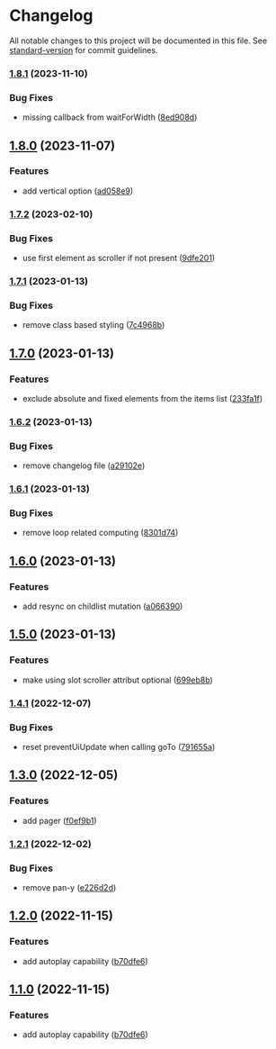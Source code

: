 # Changelog

All notable changes to this project will be documented in this file. See [standard-version](https://github.com/conventional-changelog/standard-version) for commit guidelines.

### [1.8.1](https://gitlab.consertotech.pro/lycanthrop/snap-carousel/compare/v1.8.0...v1.8.1) (2023-11-10)


### Bug Fixes

* missing callback from waitForWidth ([8ed908d](https://gitlab.consertotech.pro/lycanthrop/snap-carousel/commit/8ed908d1d6af3944d540788fdc4d0196e660c266))

## [1.8.0](https://gitlab.consertotech.pro/lycanthrop/snap-carousel/compare/v1.7.2...v1.8.0) (2023-11-07)


### Features

* add vertical option ([ad058e9](https://gitlab.consertotech.pro/lycanthrop/snap-carousel/commit/ad058e9cb8a27683d9d6db723f82fef2c09914cb))

### [1.7.2](https://gitlab.consertotech.pro/lycanthrop/snap-carousel/compare/v1.7.1...v1.7.2) (2023-02-10)


### Bug Fixes

* use first element as scroller if not present ([9dfe201](https://gitlab.consertotech.pro/lycanthrop/snap-carousel/commit/9dfe201aac71f6f3a9cd491968a8a6725483bdac))

### [1.7.1](https://gitlab.consertotech.pro/lycanthrop/snap-carousel/compare/v1.7.0...v1.7.1) (2023-01-13)


### Bug Fixes

* remove class based styling ([7c4968b](https://gitlab.consertotech.pro/lycanthrop/snap-carousel/commit/7c4968b2e4732e2cfba5b18ad42ae8661c5e3e42))

## [1.7.0](https://gitlab.consertotech.pro/lycanthrop/snap-carousel/compare/v1.6.2...v1.7.0) (2023-01-13)


### Features

* exclude absolute and fixed elements from the items list ([233fa1f](https://gitlab.consertotech.pro/lycanthrop/snap-carousel/commit/233fa1fb725ecff33281fb8d620e760d4ea1dcf2))

### [1.6.2](https://gitlab.consertotech.pro/lycanthrop/snap-carousel/compare/v1.6.1...v1.6.2) (2023-01-13)


### Bug Fixes

* remove changelog file ([a29102e](https://gitlab.consertotech.pro/lycanthrop/snap-carousel/commit/a29102e335716bce097cfccb61b813db38ab47a8))

### [1.6.1](https://gitlab.consertotech.pro/lycanthrop/snap-carousel/compare/v1.6.0...v1.6.1) (2023-01-13)


### Bug Fixes

* remove loop related computing ([8301d74](https://gitlab.consertotech.pro/lycanthrop/snap-carousel/commit/8301d74b6dd282dce80cedde40356f7b0fc99532))

## [1.6.0](https://gitlab.consertotech.pro/lycanthrop/snap-carousel/compare/v1.5.0...v1.6.0) (2023-01-13)


### Features

* add resync on childlist mutation ([a066390](https://gitlab.consertotech.pro/lycanthrop/snap-carousel/commit/a0663909e124978c3a1aad4b3e774376565a6975))

## [1.5.0](https://gitlab.consertotech.pro/lycanthrop/snap-carousel/compare/v1.4.1...v1.5.0) (2023-01-13)


### Features

* make using slot scroller attribut optional ([699eb8b](https://gitlab.consertotech.pro/lycanthrop/snap-carousel/commit/699eb8b28f42ea3b08633424ac8bba0114dc3c52))

### [1.4.1](https://gitlab.consertotech.pro/lycanthrop/snap-carousel/compare/v1.4.0...v1.4.1) (2022-12-07)


### Bug Fixes

* reset preventUiUpdate when calling goTo ([791655a](https://gitlab.consertotech.pro/lycanthrop/snap-carousel/commit/791655aa34153d16b744f3274fad8c0face228ac))

## [1.3.0](https://gitlab.consertotech.pro/lycanthrop/snap-carousel/compare/v1.2.1...v1.3.0) (2022-12-05)


### Features

* add pager ([f0ef9b1](https://gitlab.consertotech.pro/lycanthrop/snap-carousel/commit/f0ef9b1ea6b2cd6a3e662569f0f7e0414ad45268))

### [1.2.1](https://gitlab.consertotech.pro/lycanthrop/snap-carousel/compare/v1.2.0...v1.2.1) (2022-12-02)


### Bug Fixes

* remove pan-y ([e226d2d](https://gitlab.consertotech.pro/lycanthrop/snap-carousel/commit/e226d2d25ce8bb70f752bdc6318169d84b322eae))

## [1.2.0](https://gitlab.consertotech.pro/lycanthrop/snap-carousel/compare/v1.0.6...v1.2.0) (2022-11-15)


### Features

* add autoplay capability ([b70dfe6](https://gitlab.consertotech.pro/lycanthrop/snap-carousel/commit/b70dfe694addc4b09fc77196045c155808588d65))

## [1.1.0](https://gitlab.consertotech.pro/lycanthrop/snap-carousel/compare/v1.0.6...v1.1.0) (2022-11-15)


### Features

* add autoplay capability ([b70dfe6](https://gitlab.consertotech.pro/lycanthrop/snap-carousel/commit/b70dfe694addc4b09fc77196045c155808588d65))
